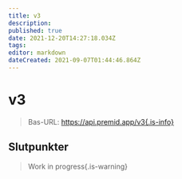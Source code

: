 ```yaml
---
title: v3
description:
published: true
date: 2021-12-20T14:27:18.034Z
tags:
editor: markdown
dateCreated: 2021-09-07T01:44:46.864Z
---
```


# v3

> Bas-URL: https://api.premid.app/v3{.is-info}


## Slutpunkter
> Work in progress{.is-warning}
